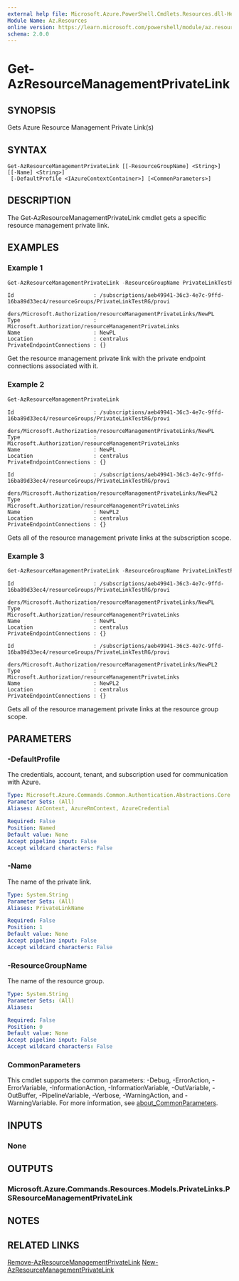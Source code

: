 ```yaml
---
external help file: Microsoft.Azure.PowerShell.Cmdlets.Resources.dll-Help.xml
Module Name: Az.Resources
online version: https://learn.microsoft.com/powershell/module/az.resources/get-azresourcemanagementprivatelink
schema: 2.0.0
---
```


# Get-AzResourceManagementPrivateLink

## SYNOPSIS
Gets Azure Resource Management Private Link(s)

## SYNTAX

```
Get-AzResourceManagementPrivateLink [[-ResourceGroupName] <String>] [[-Name] <String>]
 [-DefaultProfile <IAzureContextContainer>] [<CommonParameters>]
```

## DESCRIPTION
The Get-AzResourceManagementPrivateLink cmdlet gets a specific resource management private link.

## EXAMPLES

### Example 1
```powershell
Get-AzResourceManagementPrivateLink -ResourceGroupName PrivateLinkTestRG -Name NewPL
```

```output
Id                         : /subscriptions/aeb49941-36c3-4e7c-9ffd-16ba89d33ec4/resourceGroups/PrivateLinkTestRG/provi
                             ders/Microsoft.Authorization/resourceManagementPrivateLinks/NewPL
Type                       : Microsoft.Authorization/resourceManagementPrivateLinks
Name                       : NewPL
Location                   : centralus
PrivateEndpointConnections : {}
```

Get the resource management private link with the private endpoint connections associated with it.

### Example 2
```powershell
Get-AzResourceManagementPrivateLink
```

```output
Id                         : /subscriptions/aeb49941-36c3-4e7c-9ffd-16ba89d33ec4/resourceGroups/PrivateLinkTestRG/provi
                             ders/Microsoft.Authorization/resourceManagementPrivateLinks/NewPL
Type                       : Microsoft.Authorization/resourceManagementPrivateLinks
Name                       : NewPL
Location                   : centralus
PrivateEndpointConnections : {}

Id                         : /subscriptions/aeb49941-36c3-4e7c-9ffd-16ba89d33ec4/resourceGroups/PrivateLinkTestRG/provi
                             ders/Microsoft.Authorization/resourceManagementPrivateLinks/NewPL2
Type                       : Microsoft.Authorization/resourceManagementPrivateLinks
Name                       : NewPL2
Location                   : centralus
PrivateEndpointConnections : {}
```

Gets all of the resource management private links at the subscription scope.

### Example 3
```powershell
Get-AzResourceManagementPrivateLink -ResourceGroupName PrivateLinkTestRG
```

```output
Id                         : /subscriptions/aeb49941-36c3-4e7c-9ffd-16ba89d33ec4/resourceGroups/PrivateLinkTestRG/provi
                             ders/Microsoft.Authorization/resourceManagementPrivateLinks/NewPL
Type                       : Microsoft.Authorization/resourceManagementPrivateLinks
Name                       : NewPL
Location                   : centralus
PrivateEndpointConnections : {}

Id                         : /subscriptions/aeb49941-36c3-4e7c-9ffd-16ba89d33ec4/resourceGroups/PrivateLinkTestRG/provi
                             ders/Microsoft.Authorization/resourceManagementPrivateLinks/NewPL2
Type                       : Microsoft.Authorization/resourceManagementPrivateLinks
Name                       : NewPL2
Location                   : centralus
PrivateEndpointConnections : {}
```

Gets all of the resource management private links at the resource group scope.

## PARAMETERS

### -DefaultProfile
The credentials, account, tenant, and subscription used for communication with Azure.

```yaml
Type: Microsoft.Azure.Commands.Common.Authentication.Abstractions.Core.IAzureContextContainer
Parameter Sets: (All)
Aliases: AzContext, AzureRmContext, AzureCredential

Required: False
Position: Named
Default value: None
Accept pipeline input: False
Accept wildcard characters: False
```

### -Name
The name of the private link.

```yaml
Type: System.String
Parameter Sets: (All)
Aliases: PrivateLinkName

Required: False
Position: 1
Default value: None
Accept pipeline input: False
Accept wildcard characters: False
```

### -ResourceGroupName
The name of the resource group.

```yaml
Type: System.String
Parameter Sets: (All)
Aliases:

Required: False
Position: 0
Default value: None
Accept pipeline input: False
Accept wildcard characters: False
```

### CommonParameters
This cmdlet supports the common parameters: -Debug, -ErrorAction, -ErrorVariable, -InformationAction, -InformationVariable, -OutVariable, -OutBuffer, -PipelineVariable, -Verbose, -WarningAction, and -WarningVariable. For more information, see [about_CommonParameters](http://go.microsoft.com/fwlink/?LinkID=113216).

## INPUTS

### None

## OUTPUTS

### Microsoft.Azure.Commands.Resources.Models.PrivateLinks.PSResourceManagementPrivateLink

## NOTES

## RELATED LINKS

[Remove-AzResourceManagementPrivateLink](./Remove-AzResourceManagementPrivateLink.md)
[New-AzResourceManagementPrivateLink](./New-AzResourceManagementPrivateLink.md)
